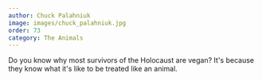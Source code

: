 ```yaml
---
author: Chuck Palahniuk
image: images/chuck_palahniuk.jpg
order: 73
category: The Animals
---
```


Do you know why most survivors of the Holocaust are vegan? It's because they know what it's like to be treated like an animal.
